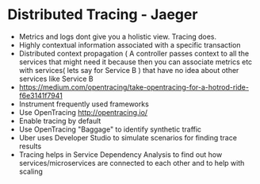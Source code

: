 # Distributed Tracing - Jaeger

- Metrics and logs dont give you a holistic view. Tracing does. 
- Highly contextual information associated with a specific transaction 
- Distributed context propagation ( A controller passes context to all the services that might need it because then you can associate metrics etc with services( lets say for Service B ) that have no idea about other services like Service B
- https://medium.com/opentracing/take-opentracing-for-a-hotrod-ride-f6e3141f7941
- Instrument frequently used frameworks
- Use OpenTracing http://opentracing.io/
- Enable tracing by default 
- Use OpenTracing "Baggage" to identify synthetic traffic 
- Uber uses Developer Studio to simulate scenarios for finding trace results 
- Tracing helps in Service Dependency Analysis to find out how services/microservices are connected to each other and to help with scaling  